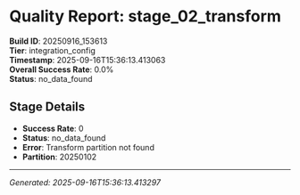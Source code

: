 # Quality Report: stage_02_transform

**Build ID**: 20250916_153613  
**Tier**: integration_config  
**Timestamp**: 2025-09-16T15:36:13.413063  
**Overall Success Rate**: 0.0%  
**Status**: no_data_found

## Stage Details

- **Success Rate**: 0
- **Status**: no_data_found
- **Error**: Transform partition not found
- **Partition**: 20250102

---
*Generated: 2025-09-16T15:36:13.413297*
